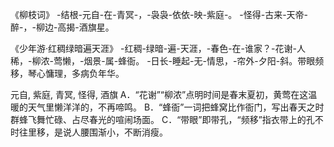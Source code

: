 
《柳枝词》
-结根-元自-在-青冥-，-袅袅-依依-映-紫庭-。
-怪得-古来-天帝-醉-，-柳边-高揭-酒旗星。

《少年游·红稠绿暗遍天涯》
-红稠-绿暗-遍-天涯，-春色-在-谁家？-花谢-人稀，-柳浓-莺懒，-烟景-属-蜂衙。
-日长-睡起-无-情思，-帘外-夕阳-斜。带眼频移，琴心慵理，多病负年华。

元自, 紫庭, 青冥, 怪得, 酒旗
A．“花谢”“柳浓”点明时间是春末夏初，黄莺在这温暖的天气里懒洋洋的，不再啼鸣。
B．“蜂衙”一词把蜂窝比作衙门，写出春天之时群蜂飞舞忙碌、占尽春光的喧闹场面。
C．“带眼”即带孔，“频移”指衣带上的孔不时往里移，是说人腰围渐小，不断消瘦。
